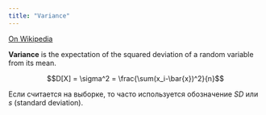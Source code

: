 ```yaml
---
title: "Variance"
---
```


[On Wikipedia](https://en.wikipedia.org/wiki/Variance)

**Variance** is the expectation of the squared deviation of a random variable from its mean.

$$D[X] = \sigma^2 = \frac{\sum(x_i-\bar{x})^2}{n}$$

Если считается на выборке, то часто используется обозначение $SD$ или $s$ (standard deviation).

